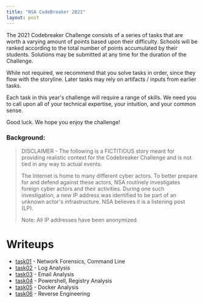 ```yaml
---
title: "NSA CodeBreaker 2021"
layout: post
---
```


The 2021 Codebreaker Challenge consists of a series of tasks that are worth a varying amount of points based upon their difficulty. Schools will be ranked according to the total number of points accumulated by their students. Solutions may be submitted at any time for the duration of the Challenge.

While not required, we recommend that you solve tasks in order, since they flow with the storyline. Later tasks may rely on artifacts / inputs from earlier tasks.

Each task in this year's challenge will require a range of skills. We need you to call upon all of your technical expertise, your intuition, and your common sense.

Good luck. We hope you enjoy the challenge!

### Background:
>
> DISCLAIMER - The following is a FICTITIOUS story meant for providing realistic context for the Codebreaker Challenge and is not tied in any way to actual events.
>
> The Internet is home to many different cyber actors. To better prepare for and defend against these actors, NSA routinely investigates foreign cyber actors and their activities.  During one such investigation, a new IP address was identified to be part of an unknown actor's infrastructure. NSA believes it is a listening post (LP).
>
> Note: All IP addresses have been anonymized.


# Writeups

* [task01] - Network Forensics, Command Line
* [task02] - Log Analysis
* [task03] - Email Analysis
* [task04] - Powershell, Registry Analysis
* [task05] - Docker Analysis
* [task06] - Reverse Engineering

[task01]: https://github.com/colton-gabertan/NSACodeBreaker2021/blob/task01/README.md
[task02]: https://github.com/colton-gabertan/NSACodeBreaker2021/blob/task02/README.md
[task03]: https://github.com/colton-gabertan/NSACodeBreaker2021/blob/task03/README.md
[task04]: https://github.com/colton-gabertan/NSACodeBreaker2021/blob/task04/README.md
[task05]: https://github.com/colton-gabertan/NSACodeBreaker2021/blob/task05/README.md
[task06]: https://github.com/colton-gabertan/NSACodeBreaker2021/blob/task06/README.md
